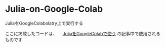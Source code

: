 # Julia-on-Google-Colab
JuliaをGoogleColabolatry上で実行する

ここに掲載したコードは、
 　[JuliaをGoogleColabで使う](https://leadinge.co.jp/julialang/2022/04/04/googlecolab/)
の記事中で使用されるものです
